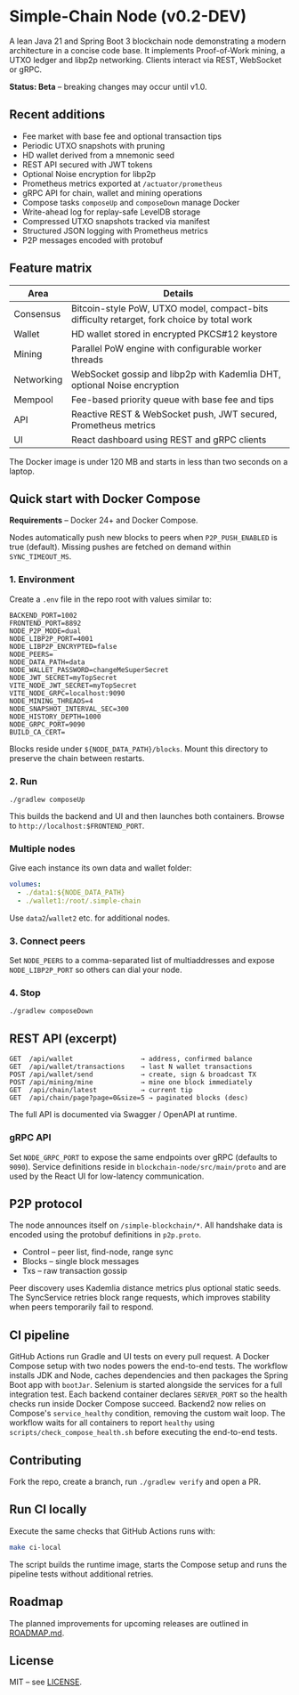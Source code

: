 # Simple-Chain Node (v0.2-DEV)

A lean Java&nbsp;21 and Spring Boot&nbsp;3 blockchain node demonstrating a modern architecture in a concise code base. It implements Proof-of-Work mining, a UTXO ledger and libp2p networking. Clients interact via REST, WebSocket or gRPC.

**Status: Beta** – breaking changes may occur until v1.0.

## Recent additions
- Fee market with base fee and optional transaction tips
- Periodic UTXO snapshots with pruning
- HD wallet derived from a mnemonic seed
- REST API secured with JWT tokens
- Optional Noise encryption for libp2p
- Prometheus metrics exported at `/actuator/prometheus`
- gRPC API for chain, wallet and mining operations
- Compose tasks `composeUp` and `composeDown` manage Docker
- Write-ahead log for replay-safe LevelDB storage
- Compressed UTXO snapshots tracked via manifest
- Structured JSON logging with Prometheus metrics
- P2P messages encoded with protobuf

## Feature matrix

| Area | Details |
|------|---------|
| Consensus | Bitcoin-style PoW, UTXO model, compact-bits difficulty retarget, fork choice by total work |
| Wallet | HD wallet stored in encrypted PKCS#12 keystore |
| Mining | Parallel PoW engine with configurable worker threads |
| Networking | WebSocket gossip and libp2p with Kademlia DHT, optional Noise encryption |
| Mempool | Fee-based priority queue with base fee and tips |
| API | Reactive REST & WebSocket push, JWT secured, Prometheus metrics |
| UI | React dashboard using REST and gRPC clients |

The Docker image is under 120&nbsp;MB and starts in less than two seconds on a laptop.

## Quick start with Docker Compose

**Requirements** – Docker&nbsp;24+ and Docker Compose.

Nodes automatically push new blocks to peers when `P2P_PUSH_ENABLED` is true (default). Missing pushes are fetched on demand within `SYNC_TIMEOUT_MS`.

### 1. Environment

Create a `.env` file in the repo root with values similar to:

```
BACKEND_PORT=1002
FRONTEND_PORT=8892
NODE_P2P_MODE=dual
NODE_LIBP2P_PORT=4001
NODE_LIBP2P_ENCRYPTED=false
NODE_PEERS=
NODE_DATA_PATH=data
NODE_WALLET_PASSWORD=changeMeSuperSecret
NODE_JWT_SECRET=myTopSecret
VITE_NODE_JWT_SECRET=myTopSecret
VITE_NODE_GRPC=localhost:9090
NODE_MINING_THREADS=4
NODE_SNAPSHOT_INTERVAL_SEC=300
NODE_HISTORY_DEPTH=1000
NODE_GRPC_PORT=9090
BUILD_CA_CERT=
```

Blocks reside under `${NODE_DATA_PATH}/blocks`. Mount this directory to preserve the chain between restarts.

### 2. Run

```
./gradlew composeUp
```

This builds the backend and UI and then launches both containers. Browse to `http://localhost:$FRONTEND_PORT`.

### Multiple nodes

Give each instance its own data and wallet folder:

```yaml
volumes:
  - ./data1:${NODE_DATA_PATH}
  - ./wallet1:/root/.simple-chain
```

Use `data2`/`wallet2` etc. for additional nodes.

### 3. Connect peers

Set `NODE_PEERS` to a comma-separated list of multiaddresses and expose `NODE_LIBP2P_PORT` so others can dial your node.

### 4. Stop

```
./gradlew composeDown
```

## REST API (excerpt)

```
GET  /api/wallet                 → address, confirmed balance
GET  /api/wallet/transactions    → last N wallet transactions
POST /api/wallet/send            → create, sign & broadcast TX
POST /api/mining/mine            → mine one block immediately
GET  /api/chain/latest           → current tip
GET  /api/chain/page?page=0&size=5 → paginated blocks (desc)
```

The full API is documented via Swagger / OpenAPI at runtime.

### gRPC API

Set `NODE_GRPC_PORT` to expose the same endpoints over gRPC (defaults to `9090`). Service definitions reside in `blockchain-node/src/main/proto` and are used by the React UI for low-latency communication.

## P2P protocol

The node announces itself on `/simple-blockchain/*`. All handshake data is encoded using the protobuf definitions in `p2p.proto`.

- Control – peer list, find-node, range sync
- Blocks  – single block messages
- Txs     – raw transaction gossip

Peer discovery uses Kademlia distance metrics plus optional static seeds.
The SyncService retries block range requests, which improves stability when
peers temporarily fail to respond.

## CI pipeline

GitHub Actions run Gradle and UI tests on every pull request. A Docker Compose
setup with two nodes powers the end-to-end tests. The workflow installs JDK and
Node, caches dependencies and then packages the Spring Boot app with
`bootJar`. Selenium is started alongside the services for a full integration
test. Each backend container declares `SERVER_PORT` so the health checks run
inside Docker Compose succeed.
Backend2 now relies on Compose's `service_healthy` condition, removing the
custom wait loop. The workflow waits for all containers to report `healthy`
using `scripts/check_compose_health.sh` before executing the end-to-end tests.

## Contributing

Fork the repo, create a branch, run `./gradlew verify` and open a PR.

## Run CI locally

Execute the same checks that GitHub Actions runs with:

```bash
make ci-local
```
The script builds the runtime image, starts the Compose setup and runs the
pipeline tests without additional retries.

## Roadmap

The planned improvements for upcoming releases are outlined in
[ROADMAP.md](ROADMAP.md).

## License

MIT – see [LICENSE](LICENSE).
